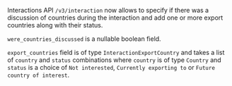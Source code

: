 Interactions API `/v3/interaction` now allows to specify if there was a discussion of countries during the interaction and add one or more export countries along with their status.

`were_countries_discussed` is a nullable boolean field.

`export_countries` field is of type `InteractionExportCountry` and takes a list of `country` and `status` combinations where `country` is of type `Country` and `status` is a choice of `Not interested`, `Currently exporting to` or `Future country of interest`.